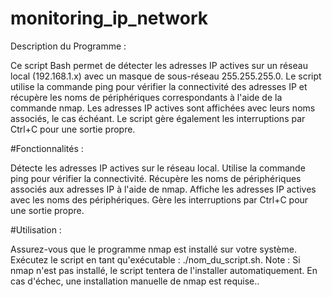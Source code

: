 # monitoring_ip_network
 Description du Programme :

Ce script Bash permet de détecter les adresses IP actives sur un réseau local (192.168.1.x) avec un masque de sous-réseau 255.255.255.0. Le script utilise la commande ping pour vérifier la connectivité des adresses IP et récupère les noms de périphériques correspondants à l'aide de la commande nmap. Les adresses IP actives sont affichées avec leurs noms associés, le cas échéant. Le script gère également les interruptions par Ctrl+C pour une sortie propre.

#Fonctionnalités :

Détecte les adresses IP actives sur le réseau local.
Utilise la commande ping pour vérifier la connectivité.
Récupère les noms de périphériques associés aux adresses IP à l'aide de nmap.
Affiche les adresses IP actives avec les noms des périphériques.
Gère les interruptions par Ctrl+C pour une sortie propre.

#Utilisation :

Assurez-vous que le programme nmap est installé sur votre système.
Exécutez le script en tant qu'exécutable : ./nom_du_script.sh.
Note : Si nmap n'est pas installé, le script tentera de l'installer automatiquement. En cas d'échec, une installation manuelle de nmap est requise..
